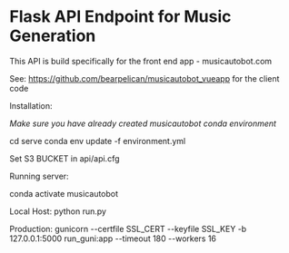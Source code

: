 # Flask API Endpoint for Music Generation

This API is build specifically for the front end app - musicautobot.com

See: https://github.com/bearpelican/musicautobot_vueapp for the client code

Installation:

*Make sure you have already created musicautobot conda environment*

cd serve
conda env update -f environment.yml

Set S3 BUCKET in api/api.cfg


Running server:

conda activate musicautobot

Local Host:
python run.py

Production:
gunicorn --certfile SSL_CERT --keyfile SSL_KEY -b 127.0.0.1:5000 run_guni:app  --timeout 180 --workers 16